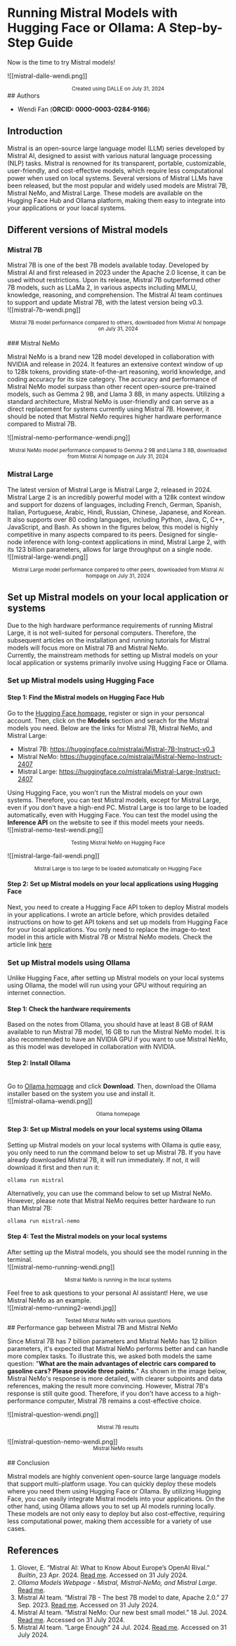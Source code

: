 # Running Mistral Models with Hugging Face or Ollama: A Step-by-Step Guide

Now is the time to try Mistral models!<br>

![[mistral-dalle-wendi.png]]
<div align="center"><small>Created using DALLE on July 31, 2024</small></div>
## Authors

- Wendi Fan (**ORCID: 0000-0003-0284-9166**)<br>
## Introduction

Mistral is an open-source large language model (LLM) series developed by Mistral AI, designed to assist with various natural language processing (NLP) tasks. Mistral is renowned for its transparent, portable, customizable, user-friendly, and cost-effective models, which require less computational power when used on local systems. Several versions of Mistral LLMs have been released, but the most popular and widely used models are Mistral 7B, Mistral NeMo, and Mistral Large. These models are available on the Hugging Face Hub and Ollama platform, making them easy to integrate into your applications or your loacal systems.<br>
## Different versions of Mistral models

### Mistral 7B

Mistral 7B is one of the best 7B models available today. Developed by Mistral AI and first released in 2023 under the Apache 2.0 license, it can be used without restrictions. Upon its release, Mistral 7B outperformed other 7B models, such as LLaMa 2, in various aspects including MMLU, knowledge, reasoning, and comprehension. The Mistral AI team continues to support and update Mistral 7B, with the latest version being v0.3.<br>
![[mistral-7b-wendi.png]]
<div align="center"><small>Mistral 7B model performance compared to others, downloaded from Mistral AI hompage on July 31, 2024</small></div><br>
### Mistral NeMo

Mistral NeMo is a brand new 12B model developed in collaboration with NVIDIA and release in 2024. It features an extensive context window of up to 128k tokens, providing state-of-the-art reasoning, world knowledge, and coding accuracy for its size category. The accuracy and performance of Mistral NeMo model surpass than other recent open-source pre-trained models, such as Gemma 2 9B, and Llama 3 8B, in many aspects. Utilizing a standard architecture, Mistral NeMo is user-friendly and can serve as a direct replacement for systems currently using Mistral 7B. However, it should be noted that Mistral NeMo requires higher hardware performance compared to Mistral 7B.<br>

![[mistral-nemo-performance-wendi.png]]
<div align="center"><small>Mistral NeMo model performance compared to Gemma 2 9B and Llama 3 8B, downloaded from Mistral AI hompage on July 31, 2024</small></div>

### Mistral Large

The latest version of Mistral Large is Mistral Large 2, released in 2024. Mistral Large 2 is an incredibly powerful model with a 128k context window and support for dozens of languages, including French, German, Spanish, Italian, Portuguese, Arabic, Hindi, Russian, Chinese, Japanese, and Korean. It also supports over 80 coding languages, including Python, Java, C, C++, JavaScript, and Bash. As shown in the figures below, this model is highly competitive in many aspects compared to its peers. Designed for single-node inference with long-context applications in mind, Mistral Large 2, with its 123 billion parameters, allows for large throughput on a single node.<br>
![[mistral-large-wendi.png]]
<div align="center"><small>Mistral Large model performance compared to other peers, downloaded from Mistral AI hompage on July 31, 2024</small></div>

## Set up Mistral models on your local application or systems

Due to the high hardware performance requirements of running Mistral Large, it is not well-suited for personal computers. Therefore, the subsequent articles on the installation and running tutorials for Mistral models will focus more on Mistral 7B and Mistral NeMo.<br>
Currently, the mainstream methods for setting up Mistral models on your local application or systems primarily involve using Hugging Face or Ollama.<br>
### Set up Mistral models using Hugging Face

#### Step 1: Find the Mistral models on Hugging Face Hub

Go to the [Hugging Face hompage](https://huggingface.co/), register or sign in your personcal account. Then, click on the **Models** section and serach for the Mistral models you need. Below are the links for Mistral 7B, Mistral NeMo, and Mistral Large:

- Mistral 7B: https://huggingface.co/mistralai/Mistral-7B-Instruct-v0.3
- Mistral NeMo: https://huggingface.co/mistralai/Mistral-Nemo-Instruct-2407
- Mistral Large: https://huggingface.co/mistralai/Mistral-Large-Instruct-2407

Using Hugging Face, you won't run the Mistral models on your own systems. Therefore, you can test Mistral models, except for Mistral Large, even if you don't have a high-end PC. Mistral Large is too large to be loaded automatically, even with Hugging Face. You can test the model using the **Inference API** on the website to see if this model meets your needs. <br>
![[mistral-nemo-test-wendi.png]]
<div align="center"><small>Testing Mistral NeMo on Hugging Face</small></div>

![[mistral-large-fail-wendi.png]]
<div align="center"><small>Mistral Large is too large to be loaded automatically on Hugging Face</small></div>

#### Step 2: Set up Mistral models on your local applications using Hugging Face

Next, you need to create a Hugging Face API token to deploy Mistral models in your applications. I wrote an article before, which provides detailed instructions on how to get API tokens and set up models from Hugging Face for your local applications. You only need to replace the image-to-text model in this article with Mistral 7B or Mistral NeMo models. Check the article link [here](https://medium.com/@researchgraph/how-to-use-hugging-face-api-2942ea9da32a)<br>
### Set up Mistral models using Ollama

Unlike Hugging Face, after setting up Mistral models on your local systems using Ollama, the model will run using your GPU without requiring an internet connection.

#### Step 1: Check the hardware requirements

Based on the notes from Ollama, you should have at least 8 GB of RAM available to run Mistral 7B model, 16 GB to run the Mistral NeMo model. It is also recommended to have an NVIDIA GPU if you want to use Mistral NeMo, as this model was developed in collaboration with NVIDIA.<br>
#### Step 2: Install Ollama
\
Go to [Ollama hompage](https://ollama.com/) and click **Download**. Then, download the Ollama installer based on the system you use and install it. <br>
![[mistral-ollama-wendi.png]]
<div align="center"><small>Ollama homepage</small></div>

#### Step 3: Set up Mistral models on your local systems using Ollama

Setting up Mistral models on your local systems with Ollama is qutie easy, you only need to run the command below to set up Mistral 7B. If you have already downloaded Mistral 7B, it will run immediately. If not, it will download it first and then run it:<br>
```
ollama run mistral
```

Alternatively, you can use the command below to set up Mistral NeMo. However, please note that Mistral NeMo requires better hardware to run than Mistral 7B:<br>
```
ollama run mistral-nemo
```

#### Step 4: Test the Mistral models on your local systems

After setting up the Mistral models, you should see the model running in the terminal. <br>
![[mistral-nemo-running-wendi.png]]
<div align="center"><small>Mistral NeMo is running in the local systems</small></div>

Feel free to ask questions to your personal AI assistant! Here, we use Mistral NeMo as an example.<br>
![[mistral-nemo-running2-wendi.jpg]]
<div align="center"><small>Tested Mistral NeMo with various questions</small></div>
## Performance gap between Mistral 7B and Mistral NeMo

Since Mistral 7B has 7 billion parameters and Mistral NeMo has 12 billion parameters, it's expected that Mistral NeMo performs better and can handle more complex tasks. To illustrate this, we asked both models the same question: "**What are the main advantages of electric cars compared to gasoline cars? Please provide three points.**" As shown in the image below, Mistral NeMo's response is more detailed, with clearer subpoints and data references, making the result more convincing. However, Mistral 7B's response is still quite good. Therefore, if you don't have access to a high-performance computer, Mistral 7B remains a cost-effective choice.<br>

![[mistral-question-wendi.png]]
<div align="center"><small>Mistral 7B results</small></div><br>
![[mistral-question-nemo-wendi.png]]
<div align="center"><small>Mistral NeMo results</small></div><br>
## Conclusion

Mistral models are highly convenient open-source large language models that support multi-platform usage. You can quickly deploy these models where you need them using Hugging Face or Ollama. By utilizing Hugging Face, you can easily integrate Mistral models into your applications. On the other hand, using Ollama allows you to set up AI models running locally. These models are not only easy to deploy but also cost-effective, requiring less computational power, making them accessible for a variety of use cases.


## References

1) Glover, E. “Mistral AI: What to Know About Europe’s OpenAI Rival.” _Builtin_, 23 Apr. 2024. [Read me](https://builtin.com/articles/mistral-ai). Accessed on 31 July 2024.
2) *Ollama Models Webpage - Mistral, Mistral-NeMo, and Mistral Large.* [Read me](https://ollama.com/library).
3) Mistral AI team. “Mistral 7B - The best 7B model to date, Apache 2.0.” 27 Sep. 2023. [Read me](https://mistral.ai/news/announcing-mistral-7b/). Accessed on 31 July 2024.
4) Mistral AI team. “Mistral NeMo: Our new best small model.” 18 Jul. 2024. [Read me](https://mistral.ai/news/mistral-nemo/). Accessed on 31 July 2024.
5) Mistral AI team. “Large Enough” 24 Jul. 2024. [Read me](https://mistral.ai/news/mistral-large-2407/). Accessed on 31 July 2024.